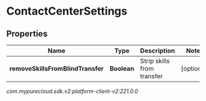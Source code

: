 # ContactCenterSettings


## Properties

| Name | Type | Description | Notes |
| ------------ | ------------- | ------------- | ------------- |
| **removeSkillsFromBlindTransfer** | **Boolean** | Strip skills from transfer |  [optional] |




_com.mypurecloud.sdk.v2:platform-client-v2:221.0.0_
